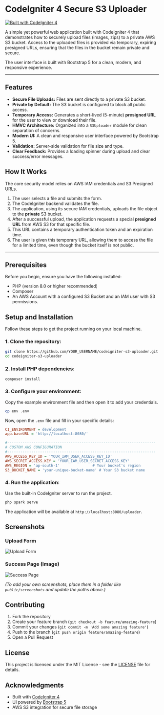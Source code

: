 # CodeIgniter 4 Secure S3 Uploader

[![Built with CodeIgniter 4](https://img.shields.io/badge/Built%20with-CodeIgniter%204-EF4423.svg?style=flat-square&logo=codeigniter)](https://codeigniter.com)

A simple yet powerful web application built with CodeIgniter 4 that demonstrates how to securely upload files (images, zips) to a private AWS S3 bucket. Access to the uploaded files is provided via temporary, expiring presigned URLs, ensuring that the files in the bucket remain private and secure.

The user interface is built with Bootstrap 5 for a clean, modern, and responsive experience.

---

## Features

- **Secure File Uploads:** Files are sent directly to a private S3 bucket.
- **Private by Default:** The S3 bucket is configured to block all public access.
- **Temporary Access:** Generates a short-lived (5-minute) **presigned URL** for the user to view or download their file.
- **HMVC Architecture:** Organized into a `S3Uploader` module for clean separation of concerns.
- **Modern UI:** A clean and responsive user interface powered by Bootstrap 5.
- **Validation:** Server-side validation for file size and type.
- **Clear Feedback:** Provides a loading spinner during upload and clear success/error messages.

## How It Works

The core security model relies on AWS IAM credentials and S3 Presigned URLs.

1. The user selects a file and submits the form.
2. The CodeIgniter backend validates the file.
3. The application, using its secure IAM credentials, uploads the file object to the **private** S3 bucket.
4. After a successful upload, the application requests a special **presigned URL** from AWS S3 for that specific file.
5. This URL contains a temporary authentication token and an expiration time.
6. The user is given this temporary URL, allowing them to access the file for a limited time, even though the bucket itself is not public.

---

## Prerequisites

Before you begin, ensure you have the following installed:

- PHP (version 8.0 or higher recommended)
- Composer
- An AWS Account with a configured S3 Bucket and an IAM user with S3 permissions.

## Setup and Installation

Follow these steps to get the project running on your local machine.

### 1. Clone the repository:

```bash
git clone https://github.com/YOUR_USERNAME/codeigniter-s3-uploader.git
cd codeigniter-s3-uploader
```

### 2. Install PHP dependencies:

```bash
composer install
```

### 3. Configure your environment:

Copy the example environment file and then open it to add your credentials.

```bash
cp env .env
```

Now, open the `.env` file and fill in your specific details:

```ini
CI_ENVIRONMENT = development
app.baseURL = 'http://localhost:8080/'

#--------------------------------------------------------------------
# CUSTOM AWS CONFIGURATION
#--------------------------------------------------------------------
AWS_ACCESS_KEY_ID = 'YOUR_IAM_USER_ACCESS_KEY_ID'
AWS_SECRET_ACCESS_KEY = 'YOUR_IAM_USER_SECRET_ACCESS_KEY'
AWS_REGION = 'ap-south-1'               # Your bucket's region
S3_BUCKET_NAME = 'your-unique-bucket-name' # Your S3 bucket name
```

### 4. Run the application:

Use the built-in CodeIgniter server to run the project.

```bash
php spark serve
```

The application will be available at `http://localhost:8080/uploader`.

## Screenshots

### Upload Form
![Upload Form](path/to/your/screenshot-form.png)

### Success Page (Image)
![Success Page](path/to/your/screenshot-success.png)

*(To add your own screenshots, place them in a folder like `public/screenshots` and update the paths above.)*

## Contributing

1. Fork the repository
2. Create your feature branch (`git checkout -b feature/amazing-feature`)
3. Commit your changes (`git commit -m 'Add some amazing feature'`)
4. Push to the branch (`git push origin feature/amazing-feature`)
5. Open a Pull Request

## License

This project is licensed under the MIT License - see the [LICENSE](LICENSE) file for details.

## Acknowledgments

- Built with [CodeIgniter 4](https://codeigniter.com/)
- UI powered by [Bootstrap 5](https://getbootstrap.com/)
- AWS S3 integration for secure file storage

